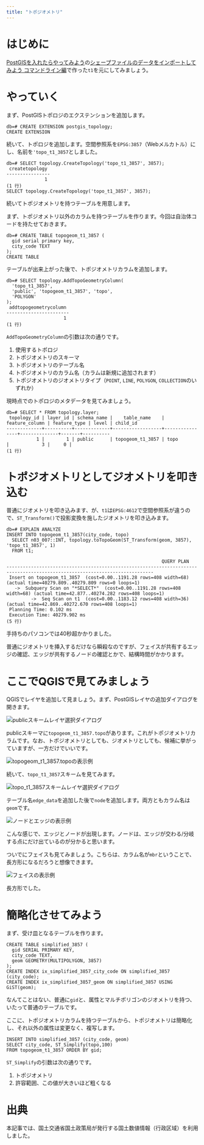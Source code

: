 ```yaml
---
title: "トポジオメトリ"
---
```


# はじめに

[PostGISを入れたらやってみよう](../../b1de0a18073af70946e0)の[シェープファイルのデータをインポートしてみよう コマンドライン編](../../b1de0a18073af70946e0/viewer/import-cli)で作った``t1``を元にしてみましょう。

# やっていく

まず、PostGISトポロジのエクステンションを追加します。

```
db=# CREATE EXTENSION postgis_topology;
CREATE EXTENSION
```

続いて、トポロジを追加します。空間参照系を``EPSG:3857``（Webメルカトル）にし、名前を``'topo_t1_3857``としました。

```
db=# SELECT topology.CreateTopology('topo_t1_3857', 3857);
 createtopology
----------------
              1
(1 行)
SELECT topology.CreateTopology('topo_t1_3857', 3857);
```

続いてトポジオメトリを持つテーブルを用意します。

まず、トポジオメトリ以外のカラムを持つテーブルを作ります。今回は自治体コードを持たせておきます。

```
db=# CREATE TABLE topogeom_t1_3857 (
  gid serial primary key,
  city_code TEXT
);
CREATE TABLE
```

テーブルが出来上がった後で、トポジオメトリカラムを追加します。

```
db=# SELECT topology.AddTopoGeometryColumn(
  'topo_t1_3857',
  'public', 'topogeom_t1_3857', 'topo',
  'POLYGON'
);
 addtopogeometrycolumn
-----------------------
                     1
(1 行)
```

``AddTopoGeometryColumn``の引数は次の通りです。

1. 使用するトポロジ
2. トポジオメトリのスキーマ
3. トポジオメトリのテーブル名
4. トポジオメトリのカラム名（カラムは新規に追加されます）
5. トポジオメトリのジオメトリタイプ（``POINT``, ``LINE``, ``POLYGON``, ``COLLECTION``のいずれか）


現時点でのトポロジのメタデータを見てみましょう。

```
db=# SELECT * FROM topology.layer;
 topology_id | layer_id | schema_name |    table_name    | feature_column | feature_type | level | child_id
-------------+----------+-------------+------------------+----------------+--------------+-------+----------
           1 |        1 | public      | topogeom_t1_3857 | topo           |            3 |     0 |
(1 行)
```

# トポジオメトリとしてジオメトリを叩き込む


普通にジオメトリを叩き込みます、が、``t1``は``EPSG:4612``で空間参照系が違うので、``ST_Transform()``で投影変換を施したジオメトリを叩き込みます。

```
db=# EXPLAIN ANALYZE
INSERT INTO topogeom_t1_3857(city_code, topo)
  SELECT n03_007::INT, topology.toTopoGeom(ST_Transform(geom, 3857), 'topo_t1_3857', 1)
  FROM t1;

                                                         QUERY PLAN                                                     
----------------------------------------------------------------------------------------------------------------------------
 Insert on topogeom_t1_3857  (cost=0.00..1191.28 rows=408 width=68) (actual time=40279.809..40279.809 rows=0 loops=1)
   ->  Subquery Scan on "*SELECT*"  (cost=0.00..1191.28 rows=408 width=68) (actual time=42.877..40274.282 rows=408 loops=1)
         ->  Seq Scan on t1  (cost=0.00..1183.12 rows=408 width=36) (actual time=42.869..40272.670 rows=408 loops=1)
 Planning Time: 0.102 ms
 Execution Time: 40279.902 ms
(5 行)
```

手持ちのパソコンでは40秒超かかりました。

普通にジオメトリを挿入するだけなら瞬殺なのですが、フェイスが共有するエッジの確認、エッジが共有するノードの確認とかで、結構時間がかかります。

# ここでQGISで見てみましょう

QGISでレイヤを追加して見ましょう。まず、PostGISレイヤの追加ダイアログを開きます。

![publicスキームレイヤ選択ダイアログ](https://raw.githubusercontent.com/boiledorange73/zenn-content/main/books-images/pgis-topology-beginner/poweroftopo/01-layerdialog.png)

publicスキーマに``topogeom_t1_3857.topo``があります。これがトポジオメトリカラムです。なお、トポジオメトリとしても、ジオメトリとしても、候補に挙がっていますが、一方だけでいいです。

![topogeom_t1_3857.topoの表示例](https://raw.githubusercontent.com/boiledorange73/zenn-content/main/books-images/pgis-topology-beginner/poweroftopo/02-topo.png)


続いて、``topo_t1_3857``スキームを見てみます。

![topo_t1_3857スキームレイヤ選択ダイアログ](https://raw.githubusercontent.com/boiledorange73/zenn-content/main/books-images/pgis-topology-beginner/poweroftopo/03-layerdialog-topology.png)

テーブル名``edge_data``を追加した後で``node``を追加します。両方ともカラム名は``geom``です。

![ノードとエッジの表示例](https://raw.githubusercontent.com/boiledorange73/zenn-content/main/books-images/pgis-topology-beginner/poweroftopo/04-node_edge.png)

こんな感じで、エッジとノードが出現します。ノードは、エッジが交わる/分岐する点にだけ出ているのが分かると思います。

ついでにフェイスも見てみましょう。こちらは、カラム名が``mbr``ということで、長方形になるだろうと想像できます。

![フェイスの表示例](https://raw.githubusercontent.com/boiledorange73/zenn-content/main/books-images/pgis-topology-beginner/poweroftopo/05-face.png)

長方形でした。


# 簡略化させてみよう

まず、受け皿となるテーブルを作ります。

```
CREATE TABLE simplified_3857 (
  gid SERIAL PRIMARY KEY,
  city_code TEXT,
  geom GEOMETRY(MULTIPOLYGON, 3857)
);
CREATE INDEX ix_simplified_3857_city_code ON simplified_3857 (city_code);
CREATE INDEX ix_simplified_3857_geom ON simplified_3857 USING GiST(geom);
```

なんてことはない、普通に``gid``と、属性とマルチポリゴンのジオメトリを持つ、いたって普通のテーブルです。

ここに、トポジオメトリカラムを持つテーブルから、トポジオメトリは簡略化し、それ以外の属性は変更なく、複写します。

```
INSERT INTO simplified_3857 (city_code, geom)
SELECT city_code, ST_Simplify(topo,100)
FROM topogeom_t1_3857 ORDER BY gid;
```

``ST_Simplify``の引数は次の通りです。

1. トポジオメトリ
2. 許容範囲、この値が大きいほど粗くなる



# 出典
本記事では、国土交通省国土政策局が発行する国土数値情報（行政区域）を利用しました。

